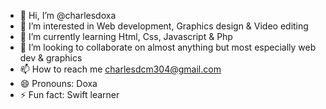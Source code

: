 - 👋 Hi, I’m @charlesdoxa
- 👀 I’m interested in Web development, Graphics design & Video editing
- 🌱 I’m currently learning Html, Css, Javascript & Php
- 💞️ I’m looking to collaborate on almost anything but most especially web dev & graphics
- 📫 How to reach me charlesdcm304@gmail.com
- 😄 Pronouns: Doxa
- ⚡ Fun fact: Swift learner

<!---
charlesdoxa/charlesdoxa is a ✨ special ✨ repository because its `README.md` (this file) appears on your GitHub profile.
You can click the Preview link to take a look at your changes.
--->
